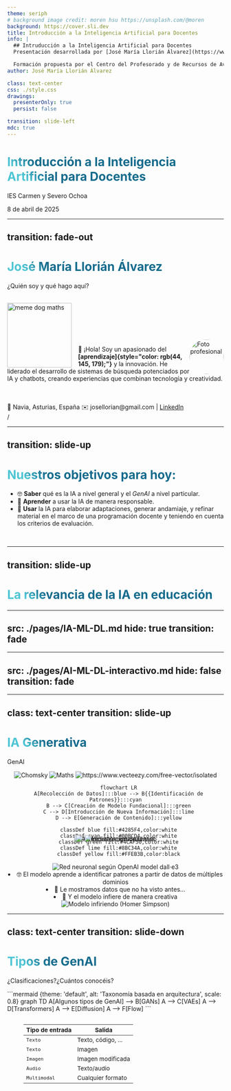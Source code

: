 ```yaml
---
theme: seriph
# background image credit: moren hsu https://unsplash.com/@moren
background: https://cover.sli.dev
title: Introducción a la Inteligencia Artificial para Docentes
info: |
  ## Intruducción a la Inteligencia Artificial para Docentes
  Presentación desarrollada por [José María Llorián Álvarez](https://www.linkedin.com/in/llorian) para la formación en IA impartida en el IES Carmen y Severo Ochoa el 8 de abril de 2025.

  Formación propuesta por el Centro del Profesorado y de Recursos de Avilés — Occidente.
author: José María Llorián Álvarez

class: text-center
css: ./style.css
drawings:
  presenterOnly: true
  persist: false

transition: slide-left
mdc: true
---
```


# Introducción a la Inteligencia Artificial para Docentes

IES Carmen y Severo Ochoa

8 de abril de 2025

<!-- Dar las gracias a todos los participantes por unirse.
# Antes de comenzar:

  - ¿Han traído sus portátiles?
  - Que los enciendan ya que los vamos a usar
  - No se preocupen por tomar notas que les voy a pasar todos los materiales.
 -->
---
transition: fade-out
---

# José María Llorián Álvarez

¿Quién soy y qué hago aquí?

<br>
<img border="rounded" src="https://media1.tenor.com/m/4ho5rKl9UtYAAAAd/dog-doggo.gif" alt="meme dog maths" style="width: 150px; float: left; margin-right: 15px;">
<br>
<br>
<br>
<br>
<br>

<div v-click> <img src="./recursos/foto-profesional.jpg" alt="Foto profesional" style="border-radius: 75%; width: 80px; float: right;"> </div>


👋 ¡Hola! Soy un apasionado del **[aprendizaje]{style="color: rgb(44, 145, 179);"}** y la innovación.
He liderado el desarrollo de sistemas de búsqueda potenciados por IA y chatbots, creando experiencias que combinan tecnología y <span v-mark.circle.orange>creatividad.</span>

<br>
<br>
<div v-click="3">
  📍 Navia, Asturias, España  
  ✉️ josellorian@gmail.com | <a href="https://www.linkedin.com/in/llorian">LinkedIn</a>
</div>

<div class="slide-counter">
  <SlideCurrentNo />/<SlidesTotal />
</div>

---
transition: slide-up
---

# Nuestros objetivos para hoy:

<ul>
  <li v-click="1">🤓 <span v-mark.red="4"><b>Saber</b></span> qué es la IA a nivel general y el <i>GenAI</i> a nivel particular.</li>
  <li v-click="2">🧠 <span v-mark.red="5"><b>Aprender</b></span> a usar la IA de manera responsable.</li>
  <li v-click="3">🤖 <span v-mark.red="6"><b>Usar</b></span> la IA para elaborar adaptaciones, generar andamiaje, y refinar material en el marco de una programación docente y teniendo en cuenta los criterios de evaluación.</li>
</ul>
<br>

<style>
h1 {
  background-color: #2B90B6;
  background-image: linear-gradient(45deg, #4EC5D4 10%, #146b8c 20%);
  background-size: 100%;
  -webkit-background-clip: text;
  -moz-background-clip: text;
  -webkit-text-fill-color: transparent;
  -moz-text-fill-color: transparent;
}
</style>

---
transition: slide-up
---

# La relevancia de la IA en educación


<img
  v-click="[1,2]"
  src="./recursos/aprendizaje-personalizado.svg"
  alt="Aprendizaje personalizado"
  class="overlay-item"
/>
<img
  v-click="[2,3]"
  src="./recursos/automatizacion-tareas.svg"
  alt="Automatización de tareas"
  class="overlay-item"
/>
<img
  v-click="3"
  src="./recursos/inclusion-educativa.svg"
  alt="Inclusión educativa"
  class="overlay-item"
/>


<style>

.overlay-item {
  position: fixed;
  top: 50%;
  left: 50%;
  transform-origin: center;
  transform: translate(-50%, -50%);
  max-width: 90%;
  max-height: 80%;
  object-fit: contain;
  opacity: 0.9;
  transition: transform 0.3s ease, opacity 0.3s ease;
}

.overlay-item:hover {
  transform: translate(-50%, -50%) scale(1.1);
  opacity: 1;
}

.slidev-vclick-target {
  transition: all 800ms ease;
}

.slidev-vcklick-hidden {
  opacity: 0;
  transform: scale(0.8);
  pointer-events: none;
}

h1 {
  background-color: #2B90B6;
  background-image: linear-gradient(45deg, #4EC5D4 10%, #146b8c 20%);
  background-size: 100%;
  -webkit-background-clip: text;
  -moz-background-clip: text;
  -webkit-text-fill-color: transparent;
}

.slidev-layout {
  background-color: #121212 !important;
  color: #ffffff !important;
}
</style>

<!--
Esta slide muestra las ventajas del uso de la IA en educación.
Pero de todo tipo de IA, como se verá más adelante, esta formación se enfoca en el uso de IA generativa.

- Aprendizaje personalizado: La IA puede adaptar el contenido y el ritmo de aprendizaje a las necesidades
  individuales de cada estudiante, lo que permite una educación más personalizada y efectiva. Más adelante, 
  veremos cómo podemos construir andamiaje para apoyar a nuestros alumnado de manera personalizada.

- Automatización de tareas: La IA puede ayudar a los docentes a automatizar tareas administrativas y repetitivas,
  como la corrección de exámenes o la gestión de horarios, lo que les permite centrarse en la enseñanza y el 
  aprendizaje. Más adelante veremos cómo podemos usar la IA para generar materiales educativos.

- Inclusión educativa: La IA puede facilitar la inclusión de estudiantes con necesidades especiales al ofrecer
  herramientas y recursos adaptados a sus necesidades. Más adelante veremos cómo podemos usar la IA para 
  generar materiales educativos adaptados a la diversidad del alumnado.

El contenido de esta slide y la descripción para el presentador que la acompañan ha sido generado al 100% por IA.
-->

---
src: ./pages/IA-ML-DL.md
hide: true
transition: fade
---
---
src: ./pages/AI-ML-DL-interactivo.md
hide: false
transition: fade
---
---
class: text-center
transition: slide-up
---

# IA Generativa
GenAI

<div class="grid grid-rows-3 gap-4 items-center">

  <!-- Fila superior: Imágenes encima de "Datos diversos" -->
  <div v-click="1" class="flex justify-center space-x-4">
    <img src="./recursos/Chomsky.png" class="h-20 absolute translate-x-[45px]" style="top:28%; left:2%;" alt="Chomsky" />
    <img src="./recursos/euclidean-vector.jpg" class="h-20 absolute translate-x-[45px]" style="top:25%; left:10%;" alt="Maths" />
    <img src="./recursos/vecteezy-science.jpg" class="h-20 absolute translate-x-[45px]" style="top:10%; left:5%;" alt="https://www.vecteezy.com/free-vector/isolated" />
  </div>

  <!-- Fila central: Diagrama Mermaid -->

```mermaid {theme: 'default', alt: 'Construcción de Modelo Fundacional', scale: 0.60}
  flowchart LR
  A[Recolección de Datos]:::blue --> B{{Identificación de Patrones}}:::cyan
  B --> C[Creación de Modelo Fundacional]:::green
  C --> D[Introducción de Nueva Información]:::lime
  D --> E[Generación de Contenido]:::yellow

  classDef blue fill:#4285F4,color:white
  classDef cyan fill:#00BCD4,color:white
  classDef green fill:#4CAF50,color:white
  classDef lime fill:#8BC34A,color:white
  classDef yellow fill:#FFEB3B,color:black
```

  <!-- Fila inferior: Imágenes debajo del diagrama -->
  <div class="flex justify-center space-x-4">
    <div class="absolute" v-click="[2,3]">
      <img src="./recursos/neural-dall·e3.png" class="h-30" alt="Red neuronal según OpenAI model dall·e3"/>
    </div>
    <div text-align="left" v-click="3">
      <li>🤓
      El modelo aprende a <span v-mark.red="4">identificar patrones</span> a partir de datos de múltiples dominios
      </li>
      <li>🧐
      Le mostramos datos que no ha visto antes...
      </li>
      <li>🤖
      Y el modelo <span v-mark.circle.orange="5">infiere</span> de manera creativa
      </li>
    </div>
    <img
      v-click="5"
      class="absolute -right-10 w-40"
      src="./recursos/homer-triangulo.png"
      alt="Modelo infiriendo (Homer Simpson)"
    />
  </div>
</div>

<style>
.grid {
  text-align: center;
}
img {
  transition: transform 0.3s ease;
}
img:hover {
  transform: scale(1.1);
}
:deep(.mermaid rect) {
  fill: #F0F4F8;
  stroke: #1E3A8A;
  transition: all 0.3s ease;
}

:deep(.mermaid-node-active) {
  filter: drop-shadow(0 0 8px #3B82F6);
}
</style>

<!--
Un modelo de IA generativa es el producto de un proceso de entrenamiento en el que se le ha enseñado a un modelo a generar contenido nuevo, como texto,
imágenes o música, a partir de patrones aprendidos en datos existentes. Estos modelos son capaces de crear **contenido original y creativo**, lo que los
hace útiles en una variedad de aplicaciones, desde la generación de arte hasta la escritura automática.

Flujo:
1. gran cantidad de datos diversos
2. deep learning
3. Modelo Fundacional (sabe de linguística, arquitectura, código, matemáticas...) – esto es una simplificación, podría ser un modelo de IA generativa entrenado en un dominio específico.
4. Generación de contenido nuevo (texto, imágenes, música, etc.) a partir de patrones aprendidos en los datos (su manera de pensar) y nueva información (ventana de contexto).

Al final, un FM, es un modelo de IA generativa que tiene multiples sombreros y maneras de pensar.
-->
---
class: text-center
transition: slide-down
---

# Tipos de GenAI

¿Clasificaciones?¿Cuántos conocéis?

<div v-click>
```mermaid {theme: 'default', alt: 'Taxonomía basada en arquitectura', scale: 0.8}
graph TD
A[Algunos tipos de GenAI] --> B[GANs]
A --> C[VAEs]
A --> D[Transformers]
A --> E[Diffusion]
A --> F[Flow]
```
</div>

<div class="text-sm" style="scale:0.85">

| <div v-click class="text-center">**Tipo de entrada**</div>   | <div v-click class="text-center">**Salida**</div>             |
| ---------------------------------------- | ----------------------------------------- |
| <kbd v-click="3">Texto</kbd>             | <div v-click="3">Texto, código, ...</div> |
| <kbd v-click="3">Texto</kbd>             | <div v-click="3">Imagen</div>             |
| <kbd v-click="4">Imagen</kbd>            | <div v-click="4">Imagen modificada</div>  |
| <kbd v-click="5">Audio</kbd>             | <div v-click="5">Texto/audio</div>        |
| <kbd v-click="6">Multimodal</kbd>        | <div v-click="6">Cualquier formato</div>  |

</div>
<!--
Hay múltiples taxonomías.

La primera que mostramos es en base a su arquitectura, y la segunda es dependiendo del tipo de entrada y salida.

- Generative Adversarial Networks -> Dos sistemas rivales, uno genera contenido y otro lo evalúa para detectar si es real o artificial. Ej: Artista y crítico de arte.
- Variational Autoencoders -> Comprinen información y la regeneran con variaciones. Ej: Resumen de docuemntos.
- Diffusion -> De imagen borrosa a resultado nítido (o viceversa).
- Flow -> transformaciones reversibles desde números aleatorios.
- Faltan muchos tipos más: Autorregresivos, energéticos, y claro, híbridos.
-->

---
src: ./pages/context-window.md
hide: false
transition: fade in
---
---
src: ./pages/glosario.md
transition: slide-left
---
